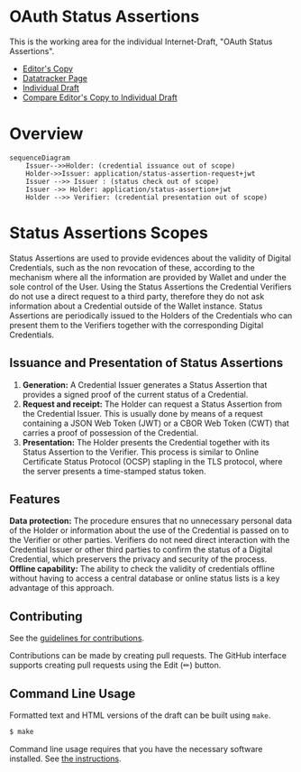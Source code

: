 # OAuth Status Assertions

This is the working area for the individual Internet-Draft, "OAuth Status Assertions".

* [Editor's Copy](https://peppelinux.github.io/draft-demarco-oauth-status-assertions/#go.draft-demarco-oauth-status-assertions.html)
* [Datatracker Page](https://datatracker.ietf.org/doc/draft-demarco-oauth-status-assertions)
* [Individual Draft](https://datatracker.ietf.org/doc/html/draft-demarco-oauth-status-assertions)
* [Compare Editor's Copy to Individual Draft](https://peppelinux.github.io/draft-demarco-oauth-status-assertions/#go.draft-demarco-oauth-status-assertions.diff)


# Overview 

```mermaid
sequenceDiagram
    Issuer-->>Holder: (credential issuance out of scope)
    Holder->>Issuer: application/status-assertion-request+jwt
    Issuer -->> Issuer : (status check out of scope)
    Issuer ->> Holder: application/status-assertion+jwt
    Holder -->> Verifier: (credential presentation out of scope)
```


# Status Assertions Scopes

Status Assertions are used to provide evidences about the validity of Digital Credentials, such as the non revocation of these, according to the mechanism where all the information are provided by Wallet and under the sole control of the User. Using the Status Assertions the Credential Verifiers do not use a direct request to a third party, therefore they do not ask information about a Credential outside of the Wallet instance. Status Assertions are periodically issued to the Holders of the Credentials who can present them to the Verifiers together with the corresponding Digital Credentials.

## Issuance and Presentation of Status Assertions

1) **Generation:** A Credential Issuer generates a Status Assertion that provides a signed proof of the current status of a Credential.
2) **Request and receipt:** The Holder can request a Status Assertion from the Credential Issuer. This is usually done by means of a request containing a JSON Web Token (JWT) or a CBOR Web Token (CWT) that carries a proof of possession of the Credential.
3) **Presentation:** The Holder presents the Credential together with its Status Assertion to the Verifier. This process is similar to Online Certificate Status Protocol (OCSP) stapling in the TLS protocol, where the server presents a time-stamped status token.

## Features

**Data protection:** The procedure ensures that no unnecessary personal data of the Holder or information about the use of the Credential is passed on to the Verifier or other parties. Verifiers do not need direct interaction with the Credential Issuer or other third parties to confirm the status of a Digital Credential, which preservers the privacy and security of the process.
**Offline capability:** The ability to check the validity of credentials offline without having to access a central database or online status lists is a key advantage of this approach.

## Contributing

See the
[guidelines for contributions](https://github.com/peppelinux/draft-demarco-oauth-status-assertions/blob/main/CONTRIBUTING.md).

Contributions can be made by creating pull requests.
The GitHub interface supports creating pull requests using the Edit (✏) button.


## Command Line Usage

Formatted text and HTML versions of the draft can be built using `make`.

```sh
$ make
```

Command line usage requires that you have the necessary software installed.  See
[the instructions](https://github.com/martinthomson/i-d-template/blob/main/doc/SETUP.md).

